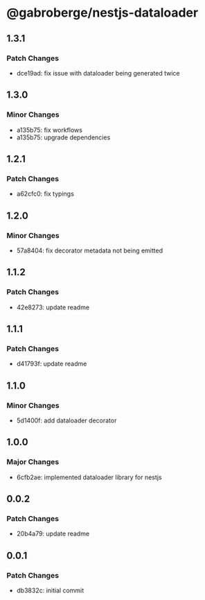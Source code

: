 # @gabroberge/nestjs-dataloader

## 1.3.1

### Patch Changes

- dce19ad: fix issue with dataloader being generated twice

## 1.3.0

### Minor Changes

- a135b75: fix workflows
- a135b75: upgrade dependencies

## 1.2.1

### Patch Changes

- a62cfc0: fix typings

## 1.2.0

### Minor Changes

- 57a8404: fix decorator metadata not being emitted

## 1.1.2

### Patch Changes

- 42e8273: update readme

## 1.1.1

### Patch Changes

- d41793f: update readme

## 1.1.0

### Minor Changes

- 5d1400f: add dataloader decorator

## 1.0.0

### Major Changes

- 6cfb2ae: implemented dataloader library for nestjs

## 0.0.2

### Patch Changes

- 20b4a79: update readme

## 0.0.1

### Patch Changes

- db3832c: initial commit
